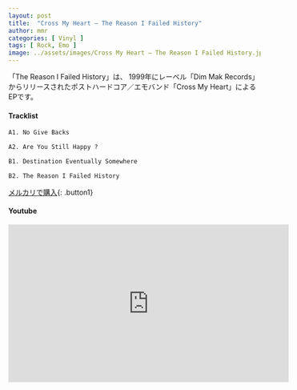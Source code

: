 ```yaml
---
layout: post
title:  "Cross My Heart – The Reason I Failed History"
author: mmr
categories: [ Vinyl ]
tags: [ Rock, Emo ]
image: ../assets/images/Cross My Heart – The Reason I Failed History.jpg
---
```


「The Reason I Failed History」は、
1999年にレーベル「Dim Mak Records」からリリースされたポストハードコア／エモバンド「Cross My Heart」によるEPです。

#### Tracklist
```md
A1. No Give Backs

A2. Are You Still Happy ?

B1. Destination Eventually Somewhere

B2. The Reason I Failed History
```

[メルカリで購入](https://jp.mercari.com/item/m43367520761?afid=6142608987){: .button1}

#### Youtube
<iframe width="560" height="315" src="https://www.youtube.com/embed/Cr19CuSmdAo?si=NsFI9ghV2eQouulM" title="YouTube video player" frameborder="0" allow="accelerometer; autoplay; clipboard-write; encrypted-media; gyroscope; picture-in-picture; web-share" referrerpolicy="strict-origin-when-cross-origin" allowfullscreen></iframe>
